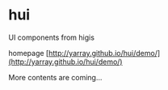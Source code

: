 hui
===

UI components from higis

homepage [http://yarray.github.io/hui/demo/](http://yarray.github.io/hui/demo/)

More contents are coming...
